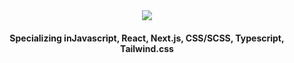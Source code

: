 <div align="center">
  <img src="https://capsule-render.vercel.app/api?type=waving&color=auto&height=300&section=header&text=I%20Am%20Alexandra!%20A%20Frontend%20Developer&fontSize=30" />
  <h4 align="center">Specializing inJavascript, React, Next.js, CSS/SCSS, Typescript, Tailwind.css</h4>
</div>
